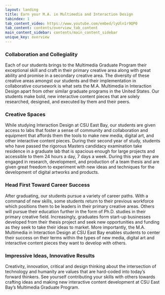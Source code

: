 ```yaml
---
layout: landing
title: Earn your M.A. in Multimedia and Interaction Design
tabindex: 1
tab_content_video: https://www.youtube.com/embed/lyUln1r9QP0
tab_content: contents/overview_tab_content
main_content_sidebar: contents/main_content_sidebar
unique_key: overview
---
```

### Collaboration and Collegiality

Each of our students brings to the Multimedia Graduate Program their exceptional skill and craft in their primary creative area along with great ability and promise in a secondary creative area. The diversity of these creative areas amongst our students and their implementation in collaborative coursework is what sets the M.A. Multimedia in Interaction Design apart from other similar graduate programs in the United States. Our students make bold, new interactive content pieces that are solely researched, designed, and executed by them and their peers.

### Creative Spaces

While studying Interaction Design at CSU East Bay, our students are given access to labs that foster a sense of community and collaboration and equipment that affords them the tools to make new media, digital art, and other interactive content pieces. During their second year of study, students who have passed the rigorous Masters candidacy examination take residence in a graduate lab that is spacious enough for large projects and accessible to them 24 hours a day, 7 days a week. During this year they are engaged in research, development, and production of a team thesis and are given great freedom to experiment with new ideas and techniques for the development of digital artworks and products.

### Head First Toward Career Success

After graduating, our students pursue a variety of career paths. With a command of new skills, some students return to their previous workforce which positions them to be leaders in their primary creative areas. Others will pursue their education further in the form of Ph.D. studies in their primary creative field. Increasingly, graduates form start-up businesses developed from their thesis project and seek new opportunities and funding as they seek to take their ideas to market. More importantly, the M.A. Multimedia in Interaction Design at CSU East Bay enables students to center their success on their terms within the types of new media, digital art and interactive content pieces they want to develop with others.

### Impressive Ideas, Innovative Results

Creativity, innovation, critical and design thinking about the intersection of technology and humanity are values that are hard-coded into today&rsquo;s forward thinkers. See yourself contributing your skills with others towards crafting ideas and making new interactive content development at CSU East Bay’s Multimedia Graduate Program.

